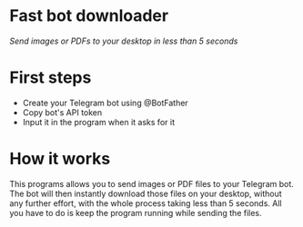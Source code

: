 # Fast bot downloader

<i>Send images or PDFs to your desktop in less than 5 seconds</i>

<h1>First steps</h1>
<ul>
  <li>Create your Telegram bot using @BotFather</li>
  <li>Copy bot's API token</li>
  <li>Input it in the program when it asks for it</li>
</ul>

<h1>How it works</h1>
This programs allows you to send images or PDF files to your Telegram bot. The bot will then instantly download those files on your desktop, without any further effort, with the whole process taking less than 5 seconds. All you have to do is keep the program running while sending the files.

